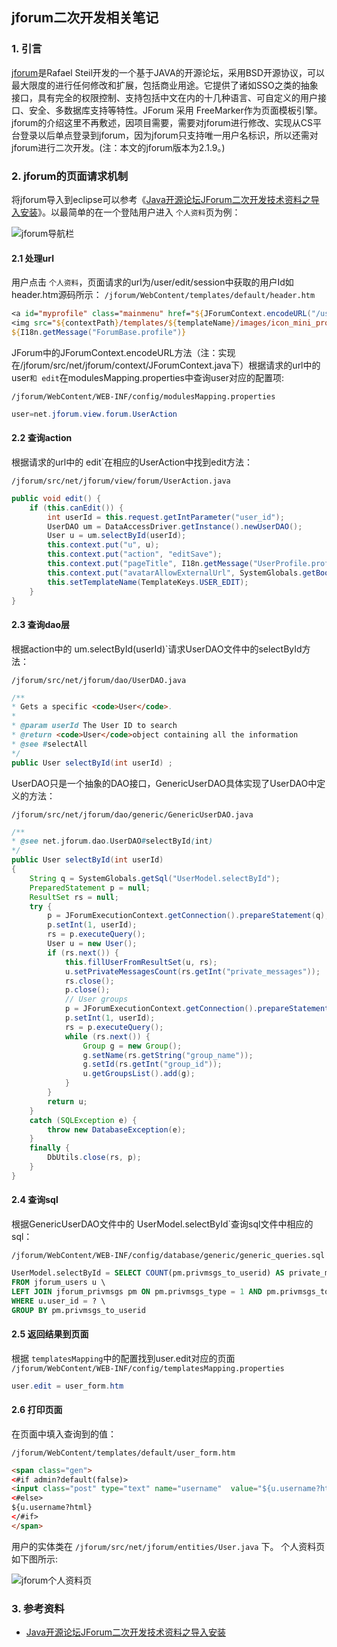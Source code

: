 
## jforum二次开发相关笔记
### 1. 引言

[jforum](http://jforum.net)是Rafael Steil开发的一个基于JAVA的开源论坛，采用BSD开源协议，可以最大限度的进行任何修改和扩展，包括商业用途。它提供了诸如SSO之类的抽象接口，具有完全的权限控制、支持包括中文在内的十几种语言、可自定义的用户接口、安全、多数据库支持等特性。JForum 采用 FreeMarker作为页面模板引擎。jforum的介绍这里不再敷述，因项目需要，需要对jforum进行修改、实现从CS平台登录以后单点登录到jforum，因为jforum只支持唯一用户名标识，所以还需对jforum进行二次开发。(注：本文的jforum版本为2.1.9。)

### 2. jforum的页面请求机制
将jforum导入到eclipse可以参考《[Java开源论坛JForum二次开发技术资料之导入安装](http://www.jiacode.com/739.html)》。以最简单的在一个登陆用户进入 `个人资料`页为例：

![jforum导航栏](https://dacaitou-1252862985.cos.ap-hongkong.myqcloud.com/26173549_bKYN.png)

#### 2.1 处理url
用户点击 `个人资料`，页面请求的url为/user/edit/session中获取的用户Id如header.htm源码所示：
`/jforum/WebContent/templates/default/header.htm`

```jsp
<a id="myprofile" class="mainmenu" href="${JForumContext.encodeURL("/user/edit/${session.userId}")}">
<img src="${contextPath}/templates/${templateName}/images/icon_mini_profile.gif" border="0" alt="[Profile]" />
${I18n.getMessage("ForumBase.profile")}
```

JForum中的JForumContext.encodeURL方法（注：实现在/jforum/src/net/jforum/context/JForumContext.java下）根据请求的url中的 user`和 edit`在modulesMapping.properties中查询user对应的配置项:

`/jforum/WebContent/WEB-INF/config/modulesMapping.properties`

```java
user=net.jforum.view.forum.UserAction
```

#### 2.2 查询action
根据请求的url中的 edit`在相应的UserAction中找到edit方法：

`/jforum/src/net/jforum/view/forum/UserAction.java`

```java
public void edit() {
	if (this.canEdit()) {
		int userId = this.request.getIntParameter("user_id");
		UserDAO um = DataAccessDriver.getInstance().newUserDAO();
		User u = um.selectById(userId);
		this.context.put("u", u);
		this.context.put("action", "editSave");
		this.context.put("pageTitle", I18n.getMessage("UserProfile.profileFor") + " " +u.getUsername());
		this.context.put("avatarAllowExternalUrl", SystemGlobals.getBoolValue(ConfigKeys.AVATAR_ALLOW_EXTERNAL_URL));
		this.setTemplateName(TemplateKeys.USER_EDIT);
	}
}
```

#### 2.3 查询dao层
根据action中的 um.selectById(userId)`请求UserDAO文件中的selectById方法：

`/jforum/src/net/jforum/dao/UserDAO.java`

```java
/**
* Gets a specific <code>User</code>.
*
* @param userId The User ID to search
* @return <code>User</code>object containing all the information
* @see #selectAll
*/
public User selectById(int userId) ;
```

UserDAO只是一个抽象的DAO接口，GenericUserDAO具体实现了UserDAO中定义的方法：

`/jforum/src/net/jforum/dao/generic/GenericUserDAO.java`

```java
/**
* @see net.jforum.dao.UserDAO#selectById(int)
*/
public User selectById(int userId)
{
	String q = SystemGlobals.getSql("UserModel.selectById");
	PreparedStatement p = null;
	ResultSet rs = null;
	try {
		p = JForumExecutionContext.getConnection().prepareStatement(q);
		p.setInt(1, userId);
		rs = p.executeQuery();
		User u = new User();
		if (rs.next()) {
			this.fillUserFromResultSet(u, rs);
			u.setPrivateMessagesCount(rs.getInt("private_messages"));
			rs.close();
			p.close();
			// User groups
			p = JForumExecutionContext.getConnection().prepareStatement(SystemGlobals.getSql("UserModelselectGroups"));
			p.setInt(1, userId);
			rs = p.executeQuery();
			while (rs.next()) {
				Group g = new Group();
				g.setName(rs.getString("group_name"));
				g.setId(rs.getInt("group_id"));
				u.getGroupsList().add(g);
			}
		}
		return u;
	}
	catch (SQLException e) {
		throw new DatabaseException(e);
	}
	finally {
		DbUtils.close(rs, p);
	}
}
```
#### 2.4 查询sql
根据GenericUserDAO文件中的 UserModel.selectById`查询sql文件中相应的sql：

`/jforum/WebContent/WEB-INF/config/database/generic/generic_queries.sql`

```sql
UserModel.selectById = SELECT COUNT(pm.privmsgs_to_userid) AS private_messages, u.* \
FROM jforum_users u \
LEFT JOIN jforum_privmsgs pm ON pm.privmsgs_type = 1 AND pm.privmsgs_to_userid = u.user_id \
WHERE u.user_id = ? \
GROUP BY pm.privmsgs_to_userid
```
#### 2.5 返回结果到页面
根据 `templatesMapping`中的配置找到user.edit对应的页面
`/jforum/WebContent/WEB-INF/config/templatesMapping.properties`

```java
user.edit = user_form.htm
```
#### 2.6 打印页面
在页面中填入查询到的值：

`/jforum/WebContent/templates/default/user_form.htm`

```html
<span class="gen">
<#if admin?default(false)>
<input class="post" type="text" name="username"  value="${u.username?html}" />
<#else>
${u.username?html}
</#if>
</span>
```

用户的实体类在 `/jforum/src/net/jforum/entities/User.java` 下。
个人资料页如下图所示:

![jforum个人资料页](https://dacaitou-1252862985.cos.ap-hongkong.myqcloud.com/26173855_trF9.png)

### 3. 参考资料

* [Java开源论坛JForum二次开发技术资料之导入安装](http://www.jiacode.com/739.html)